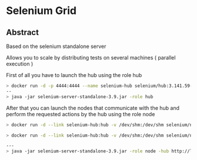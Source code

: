 # Selenium Grid

## Abstract

Based on the selenium standalone server

Allows you to scale by distributing tests on several machines ( parallel execution )



First of all you have to launch the hub using the role hub

```bash
> docker run -d -p 4444:4444 --name selenium-hub selenium/hub:3.141.59-hafnium
--
> java -jar selenium-server-standalone-3.9.jar -role hub
```





After that you can launch the nodes that communicate with the hub and perform the requested actions by the hub using the role node

```bash
> docker run -d --link selenium-hub:hub -v /dev/shm:/dev/shm selenium/node-chrome:3.141.59-hafnium

> docker run -d --link selenium-hub:hub -v /dev/shm:/dev/shm selenium/node-firefox:3.141.59-hafnium

---
> java -jar selenium-server-standalone-3.9.jar -role node -hub http://localhost:4444/grid/register
```







